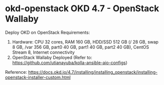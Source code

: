# okd-openstack OKD 4.7 - OpenStack Wallaby

Deploy OKD on OpenStack
Requirements:
1. Hardware: CPU 32 cores, RAM 160 GB, HDD/SSD 512 GB (/ 28 GB, swap 8 GB, /var 356 GB, part0 40 GB, part1 40 GB, part2 40 GB), CentOS Stream 8, Internet connectivity
2. OpenStack Wallaby Deployed (Refer to: https://github.com/utianayuba/kolla-ansible-aio-configs)

Reference: https://docs.okd.io/4.7/installing/installing_openstack/installing-openstack-installer-custom.html